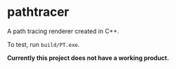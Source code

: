 # pathtracer
A path tracing renderer created in C++.

To test, run `build/PT.exe`.

**Currently this project does not have a working product.**
